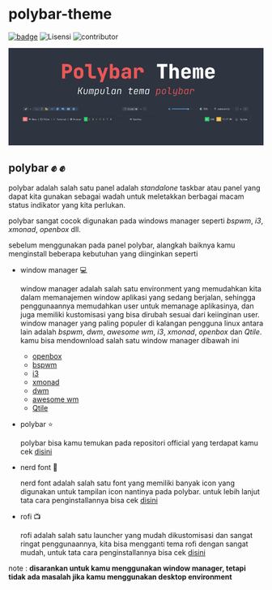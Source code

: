 # polybar-theme 
[![badge](https://img.shields.io/discord/722002048643497994?label=discord&style=for-the-badge)](https://discord.gg/wpu)
![Lisensi](https://img.shields.io/github/license/bellshade/polybar-theme?style=for-the-badge)
![contributor](https://img.shields.io/github/contributors/bellshade/polybar-theme?style=for-the-badge)


![arwentheme](banner.png)


## polybar :fist: :fist:

polybar adalah salah satu panel adalah _standalone_ taskbar atau panel yang dapat kita gunakan sebagai wadah untuk meletakkan berbagai macam status indikator yang kita perlukan.

polybar sangat cocok digunakan pada windows manager seperti _bspwm_, _i3_, _xmonad_, _openbox_ dll.


sebelum menggunakan pada panel polybar, alangkah baiknya kamu menginstall beberapa kebutuhan yang diinginkan seperti

- window manager 💻
    
    window manager adalah salah satu environment yang memudahkan kita dalam memanajemen window aplikasi yang sedang berjalan, sehingga penggunaannya memudahkan user untuk memanage aplikasinya, dan juga memiliki kustomisasi yang bisa dirubah sesuai dari keiinginan user. window manager yang paling populer di kalangan pengguna linux antara lain adalah _bspwm_, _dwm_, _awesome wm_, _i3_, _xmonad_, _openbox_ dan _Qtile_. kamu bisa mendownload salah satu window manager dibawah ini
    - [openbox](http://openbox.org/wiki/Openbox:Download)
    - [bspwm](https://github.com/baskerville/bspwm)
    - [i3](https://i3wm.org/)
    - [xmonad](https://xmonad.org/)
    - [dwm](https://dwm.suckless.org/)
    - [awesome wm](https://awesomewm.org/)
    - [Qtile](http://qtile.org/)


- polybar ⭐
    
    polybar bisa kamu temukan pada repositori official yang terdapat kamu cek [disini](https://github.com/polybar/polybar)

- nerd font :large_orange_diamond:
    
    nerd font adalah salah satu font yang memiliki banyak icon yang digunakan untuk tampilan icon nantinya pada polybar. untuk lebih lanjut tata cara penginstallannya bisa cek [disini](https://github.com/ryanoasis/nerd-fonts)
    
- rofi :tv:
    
    rofi adalah salah satu launcher yang mudah dikustomisasi dan sangat ringat penggunaannya, kita bisa mengganti tema rofi dengan sangat mudah, untuk tata cara penginstallannya bisa cek [disini](https://github.com/davatorium/rofi)

note : **disarankan untuk kamu menggunakan window manager, tetapi tidak ada masalah jika kamu menggunakan desktop environment**
